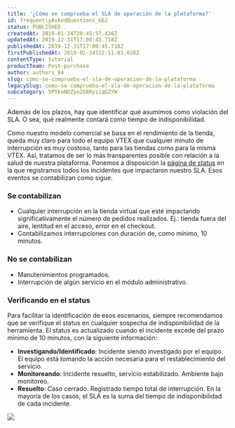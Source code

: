 ```yaml
---
title: '¿Cómo se comprueba el SLA de operación de la plataforma?'
id: frequentlyAskedQuestions_662
status: PUBLISHED
createdAt: 2019-01-24T20:45:57.436Z
updatedAt: 2019-12-31T17:00:45.718Z
publishedAt: 2019-12-31T17:00:45.718Z
firstPublishedAt: 2019-01-24T22:11:03.028Z
contentType: tutorial
productTeam: Post-purchase
author: authors_84
slug: como-se-comprueba-el-sla-de-operacion-de-la-plataforma
legacySlug: como-se-comprueba-el-sla-de-operacion-de-la-plataforma
subcategory: 5PYkoNDZyo2G80yiiqG2YW
---
```


Además de los plazos, hay que identificar qué asumimos como violación del SLA. O sea, qué realmente contará como tiempo de indisponibilidad.

Como nuestro modelo comercial se basa en el rendimiento de la tienda, queda muy claro para todo el equipo VTEX que cualquier minuto de interrupción es muy costoso, tanto para las tiendas como para la misma VTEX. Así, tratamos de ser lo más transparentes posible con relación a la salud de nuestra plataforma. Ponemos a disposición la [página de status](http://status.vtex.com "página de status") en la que registramos todos los incidentes que impactaron nuestro SLA. Esos eventos se contabilizan como sigue.

### Se contabilizan

- Cualquier interrupción en la tienda virtual que esté impactando significativamente el número de pedidos realizados. Ej.: tienda fuera del aire, lentitud en el acceso, error en el checkout.
- Contabilizamos interrupciones con duración de, como mínimo, 10 minutos.

### No se contabilizan

- Manutenimientos programados.
- Interrupción de algún servicio en el módulo administrativo.

### Verificando en el status

Para facilitar la identificación de esos escenarios, siempre recomendamos que se verifique el status en cualquier sospecha de indisponibilidad de la herramienta. El status es actualizado cuando el incidente excede del prazo mínimo de 10 minutos, con la siguiente información:

- __Investigando/Identificado__: Incidente siendo investigado por el equipo. El equipo está tomando la acción necesaria para el restablecimiento del servicio.
- __Monitoreando__: Incidente resuelto, servicio estabilizado. Ambiente bajo monitoreo.
- __Resuelto__: Caso cerrado. Registrado tiempo total de interrupción. En la mayoría de los casos, el SLA es la suma del tiempo de indisponibilidad de cada incidente.

![](//images.contentful.com/alneenqid6w5/2Le8koNu7YUoICaquSSuuY/134a3f2ca7cee4614a09c96397573dd9/Screen_Shot_2016-04-22_at_16.28.39.png)
